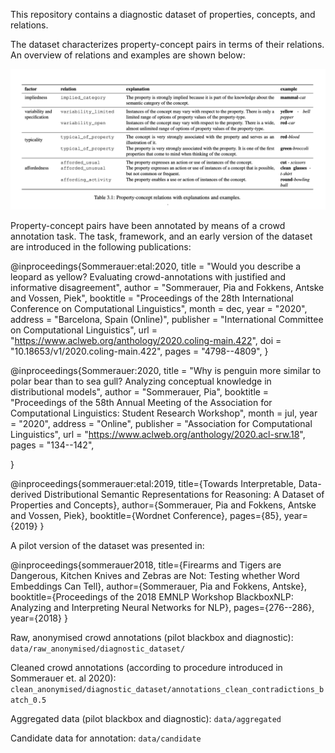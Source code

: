 This repository contains a diagnostic dataset of properties, concepts, and relations.

The dataset characterizes property-concept pairs in terms of their relations. An overview of relations and examples are shown below:



![Relations](images/relations.png)


Property-concept pairs have been annotated by means of a crowd annotation task. The task, framework, and an early version of the dataset are introduced in the following publications:


@inproceedings{Sommerauer:etal:2020,
    title = "Would you describe a leopard as yellow? Evaluating crowd-annotations with justified and informative disagreement",
    author = "Sommerauer, Pia  and
      Fokkens, Antske  and
      Vossen, Piek",
    booktitle = "Proceedings of the 28th International Conference on Computational Linguistics",
    month = dec,
    year = "2020",
    address = "Barcelona, Spain (Online)",
    publisher = "International Committee on Computational Linguistics",
    url = "https://www.aclweb.org/anthology/2020.coling-main.422",
    doi = "10.18653/v1/2020.coling-main.422",
    pages = "4798--4809",
}

@inproceedings{Sommerauer:2020,
    title = "Why is penguin more similar to polar bear than to sea gull? Analyzing conceptual knowledge in distributional models",
    author = "Sommerauer, Pia",
    booktitle = "Proceedings of the 58th Annual Meeting of the Association for Computational Linguistics: Student Research Workshop",
    month = jul,
    year = "2020",
    address = "Online",
    publisher = "Association for Computational Linguistics",
    url = "https://www.aclweb.org/anthology/2020.acl-srw.18",
    pages = "134--142",

}

@inproceedings{sommerauer:etal:2019,
  title={Towards Interpretable, Data-derived Distributional Semantic Representations for Reasoning: A Dataset of Properties and Concepts},
  author={Sommerauer, Pia and Fokkens, Antske and Vossen, Piek},
  booktitle={Wordnet Conference},
  pages={85},
  year={2019}
}

A pilot version of the dataset was presented in:


@inproceedings{sommerauer2018,
  title={Firearms and Tigers are Dangerous, Kitchen Knives and Zebras are Not: Testing whether Word Embeddings Can Tell},
  author={Sommerauer, Pia and Fokkens, Antske},
  booktitle={Proceedings of the 2018 EMNLP Workshop BlackboxNLP: Analyzing and Interpreting Neural Networks for NLP},
  pages={276--286},
  year={2018}
}



Raw, anonymised crowd annotations (pilot blackbox and diagnostic): `data/raw_anonymised/diagnostic_dataset/`

Cleaned crowd annotations (according to procedure introduced in Sommerauer et. al 2020): `clean_anonymised/diagnostic_dataset/annotations_clean_contradictions_batch_0.5`


Aggregated data (pilot blackbox and diagnostic): `data/aggregated`

Candidate data for annotation: `data/candidate`
